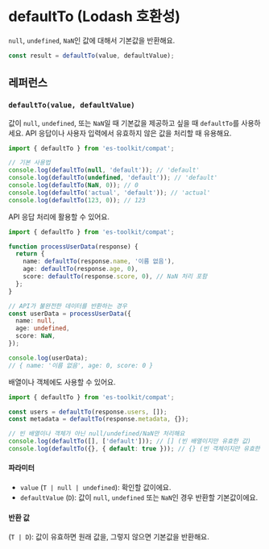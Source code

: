# defaultTo (Lodash 호환성)

`null`, `undefined`, `NaN`인 값에 대해서 기본값을 반환해요.

```typescript
const result = defaultTo(value, defaultValue);
```

## 레퍼런스

### `defaultTo(value, defaultValue)`

값이 `null`, `undefined`, 또는 `NaN`일 때 기본값을 제공하고 싶을 때 `defaultTo`를 사용하세요. API 응답이나 사용자 입력에서 유효하지 않은 값을 처리할 때 유용해요.

```typescript
import { defaultTo } from 'es-toolkit/compat';

// 기본 사용법
console.log(defaultTo(null, 'default')); // 'default'
console.log(defaultTo(undefined, 'default')); // 'default'
console.log(defaultTo(NaN, 0)); // 0
console.log(defaultTo('actual', 'default')); // 'actual'
console.log(defaultTo(123, 0)); // 123
```

API 응답 처리에 활용할 수 있어요.

```typescript
import { defaultTo } from 'es-toolkit/compat';

function processUserData(response) {
  return {
    name: defaultTo(response.name, '이름 없음'),
    age: defaultTo(response.age, 0),
    score: defaultTo(response.score, 0), // NaN 처리 포함
  };
}

// API가 불완전한 데이터를 반환하는 경우
const userData = processUserData({
  name: null,
  age: undefined,
  score: NaN,
});

console.log(userData);
// { name: '이름 없음', age: 0, score: 0 }
```

배열이나 객체에도 사용할 수 있어요.

```typescript
import { defaultTo } from 'es-toolkit/compat';

const users = defaultTo(response.users, []);
const metadata = defaultTo(response.metadata, {});

// 빈 배열이나 객체가 아닌 null/undefined/NaN만 처리해요
console.log(defaultTo([], ['default'])); // [] (빈 배열이지만 유효한 값)
console.log(defaultTo({}, { default: true })); // {} (빈 객체이지만 유효한 값)
```

#### 파라미터

- `value` (`T | null | undefined`): 확인할 값이에요.
- `defaultValue` (`D`): 값이 `null`, `undefined` 또는 `NaN`인 경우 반환할 기본값이에요.

#### 반환 값

(`T | D`): 값이 유효하면 원래 값을, 그렇지 않으면 기본값을 반환해요.
